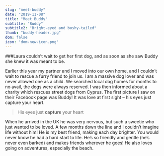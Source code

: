 ```yaml
---
slug: "meet-buddy"
date: "2019-11-08"
title: "Meet Buddy"
subtitle: "Buddy"
subtitle2: "Bright-eyed and bushy-tailed"
thumb: "buddy-header.jpg"
dom: false
icon: 'dom-new-icon.png'
---
```


###Laura couldn’t wait to get her first dog, and as soon as she saw Buddy she knew it was meant to be.

Earlier this year my partner and I moved into our own home, and I couldn’t wait to rescue a furry friend to join us. I am a massive dog lover and was never allowed one as a child. We searched local dog homes for months to no avail, the dogs were always reserved. I was then informed about a charity which rescues street dogs from Cyprus. The first picture I saw on their Facebook page was Buddy! It was love at first sight – his eyes just capture your heart. 

> His eyes just **capture** your heart

When he arrived in the UK he was very nervous, but such a sweetie who just wanted to be loved. A few months down the line and I couldn’t imagine life without him! He is my best friend, making each day brighter. You would never know he had a hard start to life. He’s so friendly and gentle (he’s never even barked) and makes friends wherever he goes! He also loves going on adventures, especially the beach.  